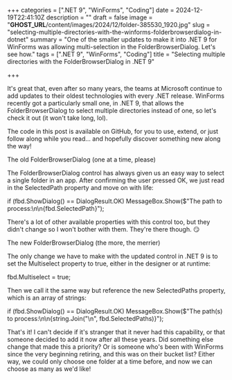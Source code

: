 +++
categories = [".NET 9", "WinForms", "Coding"]
date = 2024-12-19T22:41:10Z
description = ""
draft = false
image = "__GHOST_URL__/content/images/2024/12/folder-385530_1920.jpg"
slug = "selecting-multiple-directories-with-the-winforms-folderbrowserdialog-in-dotnet"
summary = "One of the smaller updates to make it into .NET 9 for WinForms was allowing multi-selection in the FolderBrowserDialog. Let's see how."
tags = [".NET 9", "WinForms", "Coding"]
title = "Selecting multiple directories with the FolderBrowserDialog in .NET 9"

+++


It's great that, even after so many years, the teams at Microsoft continue to add updates to their oldest technologies with every .NET release. WinForms recently got a particularly small one, in .NET 9, that allows the FolderBrowserDialog to select multiple directories instead of one, so let's check it out (it won't take long, lol).



The code in this post is available on GitHub, for you to use, extend, or just follow along while you read... and hopefully discover something new along the way!




The old FolderBrowserDialog (one at a time, please)

The FolderBrowserDialog control has always given us an easy way to select a single folder in an app. After confirming the user pressed OK, we just read in the SelectedPath property and move on with life:

if (fbd.ShowDialog() == DialogResult.OK)
    MessageBox.Show($"The path to process:\n\n{fbd.SelectedPath}");

There's a lot of other available properties with this control too, but they didn't change so I won't bother with them. They're there though. 😏


The new FolderBrowserDialog (the more, the merrier)

The only change we have to make with the updated control in .NET 9 is to set the Multiselect property to true, either in the designer or at runtime:

fbd.Multiselect = true;

Then we call it the same way but reference the new SelectedPaths property, which is an array of strings:

if (fbd.ShowDialog() == DialogResult.OK)
    MessageBox.Show($"The path(s) to process:\n\n{string.Join("\n", fbd.SelectedPaths)}");

That's it! I can't decide if it's stranger that it never had this capability, or that someone decided to add it now after all these years. Did something else change that made this a priority? Or is someone who's been with WinForms since the very beginning retiring, and this was on their bucket list? Either way, we could only choose one folder at a time before, and now we can choose as many as we'd like!